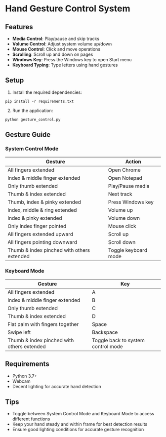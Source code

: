 # Hand Gesture Control System

## Features

- **Media Control**: Play/pause and skip tracks
- **Volume Control**: Adjust system volume up/down
- **Mouse Control**: Click and move operations
- **Scrolling**: Scroll up and down on pages
- **Windows Key**: Press the Windows key to open Start menu
- **Keyboard Typing**: Type letters using hand gestures

## Setup

1. Install the required dependencies:

```
pip install -r requirements.txt
```

2. Run the application:

```
python gesture_control.py
```

## Gesture Guide

### System Control Mode

| Gesture                                    | Action               |
| ------------------------------------------ | -------------------- |
| All fingers extended                       | Open Chrome          |
| Index & middle finger extended             | Open Notepad         |
| Only thumb extended                        | Play/Pause media     |
| Thumb & index extended                     | Next track           |
| Thumb, index & pinky extended              | Press Windows key    |
| Index, middle & ring extended              | Volume up            |
| Index & pinky extended                     | Volume down          |
| Only index finger pointed                  | Mouse click          |
| All fingers extended upward                | Scroll up            |
| All fingers pointing downward              | Scroll down          |
| Thumb & index pinched with others extended | Toggle keyboard mode |

### Keyboard Mode

| Gesture                                    | Key                                |
| ------------------------------------------ | ---------------------------------- |
| All fingers extended                       | A                                  |
| Index & middle finger extended             | B                                  |
| Only thumb extended                        | C                                  |
| Thumb & index extended                     | D                                  |
| Flat palm with fingers together            | Space                              |
| Swipe left                                 | Backspace                          |
| Thumb & index pinched with others extended | Toggle back to system control mode |

## Requirements

- Python 3.7+
- Webcam
- Decent lighting for accurate hand detection

## Tips

- Toggle between System Control Mode and Keyboard Mode to access different functions
- Keep your hand steady and within frame for best detection results
- Ensure good lighting conditions for accurate gesture recognition
